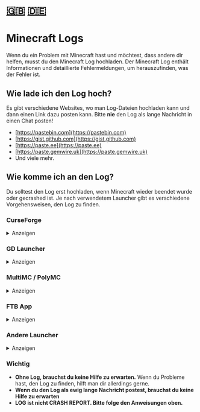 # [🇬🇧](#en) [🇩🇪](#de)

<a name="de"></a>
# Minecraft Logs

Wenn du ein Problem mit Minecraft hast und möchtest, dass andere dir helfen, musst du den Minecraft Log hochladen.
Der Minecraft Log enthält Informationen und detaillierte Fehlermeldungen, um herauszufinden, was der Fehler ist.

## Wie lade ich den Log hoch?

Es gibt verschiedene Websites, wo man Log-Dateien hochladen kann und dann einen Link dazu posten kann.
Bitte **nie** den Log als lange Nachricht in einen Chat posten!

* [https://pastebin.com](https://pastebin.com)
* [https://gist.github.com](https://gist.github.com)
* [https://paste.ee](https://paste.ee)
* [https://paste.gemwire.uk](https://paste.gemwire.uk)
* Und viele mehr.

## Wie komme ich an den Log?

Du solltest den Log erst hochladen, wenn Minecraft wieder beendet wurde oder gecrashed ist.
Je nach verwendetem Launcher gibt es verschiedene Vorgehensweisen, den Log zu finden.

### CurseForge

<details>
<summary>Anzeigen</summary>

In CurseForge machst du einen Rechts-Klick auf das Modpack-Profil, dann auf `Ordner öffnen`.
Dort gibt es den Ordner `logs`.
Darin befindet sich eine Datei namens `latest.log`.
Diese lädst du dann auf einer der oben genannten Seiten hoch.

</details>

### GD Launcher

<details>
<summary>Anzeigen</summary>

Im GD Launcher machst du einen Rechts-Klick auf das Modpack-Profil, dann auf `Open Folder`.
Dort gibt es den Ordner `logs`.
Darin befindet sich eine Datei namens `latest.log`.
Diese lädst du dann auf einer der oben genannten Seiten hoch.

</details>

### MultiMC / PolyMC

<details>
<summary>Anzeigen</summary>

In MultiMC drückst du auf `Instanz Bearbeiten`, dann auf `Andere Logs`, wählst oben `logs/latest.log` und klickst dann
auf `Hochladen`.
Du bekommst dann einen Link, den du posten kannst.
Alternativ kannst du auch im Tab `Minecraft Log` oben rechts auf `Hochladen` klicken.

</details>

### FTB App

<details>
<summary>Anzeigen</summary>

In der FTP App klickst du dein Modpack-Profil an, dort rechts oben auf `Settings`, anschließend links unten
auf `Open Folder`.
Dort gibt es den Ordner `logs`.
Darin befindet sich eine Datei namens `latest.log`.
Diese lädst du dann auf einer der oben genannten Seiten hoch.

</details>

### Andere Launcher

<details>
<summary>Anzeigen</summary>

In deinem `.minecraft` Ordner gibt es den Ordner `logs`.
Darin befindet sich eine Datei namens `latest.log`.
Diese lädst du dann auf einer der oben genannten Seiten hoch.

</details>

### Wichtig

* **Ohne Log, brauchst du keine Hilfe zu erwarten.**
  Wenn du Probleme hast, den Log zu finden, hilft man dir allerdings gerne.
* **Wenn du den Log als ewig lange Nachricht postest, brauchst du keine Hilfe zu erwarten**
* **LOG ist nicht CRASH REPORT. Bitte folge den Anweisungen oben.**
